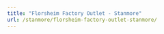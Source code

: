 ```yaml
---
title: "Florsheim Factory Outlet - Stanmore"
url: /stanmore/florsheim-factory-outlet-stanmore/
---
```

